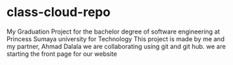 # class-cloud-repo
My Graduation Project for the bachelor degree of software engineering at Princess Sumaya university for Technology
This project is made by me and my partner, Ahmad Dalala 
we are collaborating using git and git hub. 
we are starting the front page for our website
